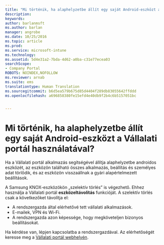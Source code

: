 ```yaml
---
title: "Mi történik, ha alaphelyzetbe állít egy saját Android-eszközt a Vállalati portál használatával? | Microsoft Docs"
description: 
keywords: 
author: barlanmsft
ms.author: barlan
manager: angrobe
ms.date: 10/25/2016
ms.topic: article
ms.prod: 
ms.service: microsoft-intune
ms.technology: 
ms.assetid: 5d4e31a2-7bda-4d62-a0ba-c31e77ecea03
searchScope:
- Company Portal
ROBOTS: NOINDEX,NOFOLLOW
ms.reviewer: arnab
ms.suite: ems
translationtype: Human Translation
ms.sourcegitcommit: b6d5ea579b675d85d4404f289db83055642ffddd
ms.openlocfilehash: a696858380fe15efd4e40db9f2b4c6b5157051bc


---
```



# <a name="what-happens-if-you-reset-your-android-device-using-the-company-portal"></a>Mi történik, ha alaphelyzetbe állít egy saját Android-eszközt a Vállalati portál használatával?

Ha a Vállalati portál alkalmazás segítségével állítja alaphelyzetbe androidos eszközét, az eszközön található összes alkalmazás, beállítás és személyes adat törlődik,  és az eszközön visszaállnak a gyári alapértelmezett beállítások.

A Samsung KNOX-eszközökön „szelektív törlés” is végezhető. Ehhez használja a Vállalati portál **eszközeltávolítás** funkcióját. A szelektív törlés csak a következőket távolítja el:

- A rendszergazda által elérhetővé tett vállalati alkalmazások.
- E-mailek, VPN és Wi-Fi.
- A rendszergazda azon képessége, hogy megköveteljen bizonyos beállításokat.

Ha kérdése van, lépjen kapcsolatba a rendszergazdával. Az elérhetőségét keresse meg a [Vállalati portál webhelyén](http://portal.manage.microsoft.com).



<!--HONumber=Dec16_HO2-->


